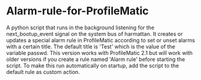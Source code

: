 Alarm-rule-for-ProfileMatic
===========================

A python script that runs in the background listening for the next_bootup_event signal on the system bus of harmattan. It creates or updates a special alarm rule in ProfileMatic according to set or unset alarms with a certain title. The default title is 'Test' which is the value of the variable passwd. This version works with ProfileMatic 2.1 but will work with older versions if you create a rule named 'Alarm rule' before starting the script. To make this run automatically on startup, add the script to the default rule as custom action.
